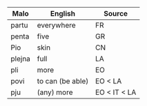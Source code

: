 Malo                    | English          | Source
----------------------- | ---------------- | --------------
partu                   | everywhere       | FR
penta                   | five             | GR
Pio                     | skin             | CN
plejna                  | full             | LA
pli                     | more             | EO
povi                    | to can (be able) | EO < LA
pju                     | (any) more       | EO < IT < LA


